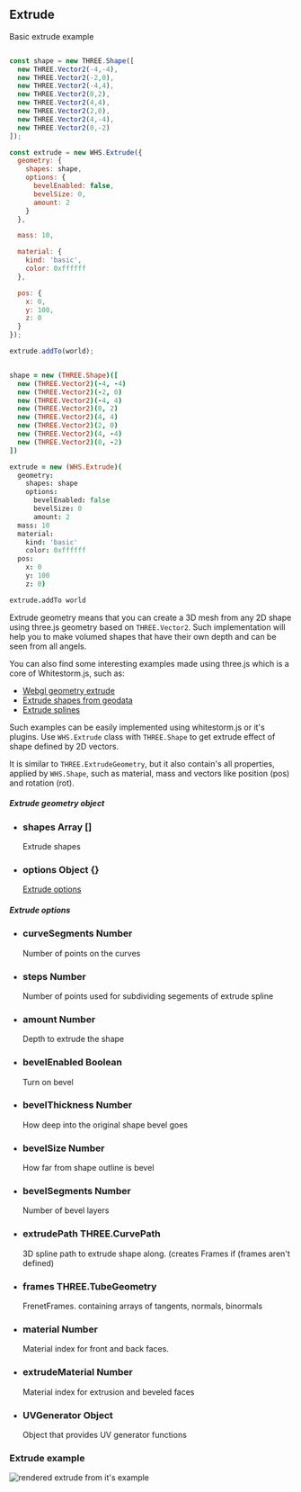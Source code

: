 <h2 class="ws" id="extrude">Extrude</h2>

<div class="blockTitle h3">Basic extrude example</div>

```javascript

const shape = new THREE.Shape([
  new THREE.Vector2(-4,-4),
  new THREE.Vector2(-2,0),
  new THREE.Vector2(-4,4),
  new THREE.Vector2(0,2),
  new THREE.Vector2(4,4),
  new THREE.Vector2(2,0),
  new THREE.Vector2(4,-4),
  new THREE.Vector2(0,-2)
]);

const extrude = new WHS.Extrude({
  geometry: {
    shapes: shape,
    options: {
      bevelEnabled: false,
      bevelSize: 0,
      amount: 2
    }
  },

  mass: 10,

  material: {
    kind: 'basic',
    color: 0xffffff
  },

  pos: {
    x: 0,
    y: 100,
    z: 0
  }
});

extrude.addTo(world);

```

```coffeescript

shape = new (THREE.Shape)([
  new (THREE.Vector2)(-4, -4)
  new (THREE.Vector2)(-2, 0)
  new (THREE.Vector2)(-4, 4)
  new (THREE.Vector2)(0, 2)
  new (THREE.Vector2)(4, 4)
  new (THREE.Vector2)(2, 0)
  new (THREE.Vector2)(4, -4)
  new (THREE.Vector2)(0, -2)
])

extrude = new (WHS.Extrude)(
  geometry:
    shapes: shape
    options:
      bevelEnabled: false
      bevelSize: 0
      amount: 2
  mass: 10
  material:
    kind: 'basic'
    color: 0xffffff
  pos:
    x: 0
    y: 100
    z: 0)

extrude.addTo world

```


Extrude geometry means that you can create a 3D mesh from any 2D shape using three.js geometry based on `THREE.Vector2`. Such implementation will help you to make volumed shapes that have their own depth and can be seen from all angels.

You can also find some interesting examples made using three.js which is a core of Whitestorm.js, such as:
 - [Webgl geometry extrude](http://threejs.org/examples/webgl_geometry_extrude_shapes.html)
 - [Extrude shapes from geodata](http://threejs.org/examples/webgl_geometry_extrude_shapes2.html)
 - [Extrude splines](http://threejs.org/examples/webgl_geometry_extrude_splines.html)

Such examples can be easily implemented using whitestorm.js or it's plugins. Use `WHS.Extrude` class with `THREE.Shape` to get extrude effect of shape defined by 2D vectors.

It is similar to `THREE.ExtrudeGeometry`, but it also contain's all properties, applied by `WHS.Shape`, such as material, mass and vectors like position (pos) and rotation (rot).

<div class="params" id="extrude-geometry">
  <h5>Extrude geometry object <a href="#extrude-geometry" class="anchor"></a></h5>
  <ul>
    <li id="extrude-geometry-shapes">
      <h3><a href="#extrude-geometry-shapes" class="anchor"></a> shapes
        <span class="type">Array</span>
        <span class="default">[]</span>
      </h3>
      <p>Extrude shapes</p>
    </li>
    <li id="extrude-geometry-options">
      <h3><a href="#extrude-geometry-options" class="anchor"></a> options
        <span class="type">Object</span>
        <span class="default">{}</span>
      </h3>
      <p><a href="#extrude-options">Extrude options</a></p>
    </li>
  </ul>
</div>

<div class="params" id="extrude-options">
  <h5>Extrude options <a href="#extrude-options" class="anchor"></a></h5>
  <ul>
    <li id="extrude-options-curveSegments">
      <h3><a href="#extrude-options-curveSegments" class="anchor"></a> curveSegments 
        <span class="type">Number</span>
      </h3>
      <p>Number of points on the curves</p>
    </li>
    <li id="extrude-options-steps">
      <h3><a href="#extrude-options-steps" class="anchor"></a> steps
        <span class="type">Number</span>
      </h3>
      <p>Number of points used for subdividing segements of extrude spline</p>
    </li>
    <li id="extrude-options-amount">
      <h3><a href="#extrude-options-amount" class="anchor"></a> amount
        <span class="type">Number</span>
      </h3>
      <p>Depth to extrude the shape</p>
    </li>
    <li id="extrude-options-bevelEnabled">
      <h3><a href="#extrude-options-bevelEnabled" class="anchor"></a> bevelEnabled
        <span class="type">Boolean</span>
      </h3>
      <p>Turn on bevel</p>
    </li>
    <li id="extrude-options-bevelThickness">
      <h3><a href="#extrude-options-bevelThickness" class="anchor"></a> bevelThickness
        <span class="type">Number</span>
      </h3>
      <p>How deep into the original shape bevel goes</p>
    </li>
    <li id="extrude-options-bevelSize">
      <h3><a href="#extrude-options-bevelSize" class="anchor"></a> bevelSize
        <span class="type">Number</span>
      </h3>
      <p>How far from shape outline is bevel</p>
    </li>
    <li id="extrude-options-bevelSegments">
      <h3><a href="#extrude-options-bevelSegments" class="anchor"></a> bevelSegments
        <span class="type">Number</span>
      </h3>
      <p>Number of bevel layers</p>
    </li>
    <li id="extrude-options-extrudePath">
      <h3><a href="#extrude-options-extrudePath" class="anchor"></a> extrudePath
        <span class="type">THREE.CurvePath</span>
      </h3>
      <p>3D spline path to extrude shape along. (creates Frames if (frames aren't defined)</p>
    </li>
    <li id="extrude-options-frames">
      <h3><a href="#extrude-options-frames" class="anchor"></a> frames
        <span class="type">THREE.TubeGeometry</span>
      </h3>
      <p>FrenetFrames. containing arrays of tangents, normals, binormals</p>
    </li>
    <li id="extrude-options-material">
      <h3><a href="#extrude-options-material" class="anchor"></a> material
        <span class="type">Number</span>
      </h3>
      <p>Material index for front and back faces.</p>
    </li>
    <li id="extrude-options-extrudeMaterial">
      <h3><a href="#extrude-options-extrudeMaterial" class="anchor"></a> extrudeMaterial
        <span class="type">Number</span>
      </h3>
      <p>Material index for extrusion and beveled faces</p>
    </li>
    <li id="extrude-options-UVGenerator">
      <h3><a href="#extrude-options-UVGenerator" class="anchor"></a> UVGenerator
        <span class="type">Object</span>
      </h3>
      <p>Object that provides UV generator functions</p>
    </li>
  </ul>
</div>

### Extrude example
<img src="images/shapes/extrude.png" alt="rendered extrude from it's example">
